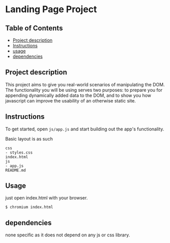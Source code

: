 # Landing Page Project

## Table of Contents

* [Project description](#project-description)
* [Instructions](#instructions) 
* [usage](#usage) 
* [dependencies](#usage) 


## Project description
This project aims to give you real-world scenarios of manipulating the DOM. The functionality you will be using serves two purposes: to prepare you for appending dynamically added data to the DOM, and to show you how javascript can improve the usability of an otherwise static site. 


## Instructions
To get started, open `js/app.js` and start building out the app's functionality.

Basic layout is as such
```
css
- styles.css    
index.html
js
- app.js
README.md
```

## Usage
just open index.html with your browser.
```
$ chromium index.html
```

## dependencies
none specific as it does not depend on any js or css library.
